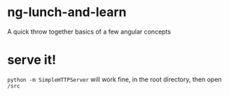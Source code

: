 # ng-lunch-and-learn
A quick throw together basics of a few angular concepts 


# serve it!

`python -m SimpleHTTPServer` will work fine, in the root directory, then open `/src`
